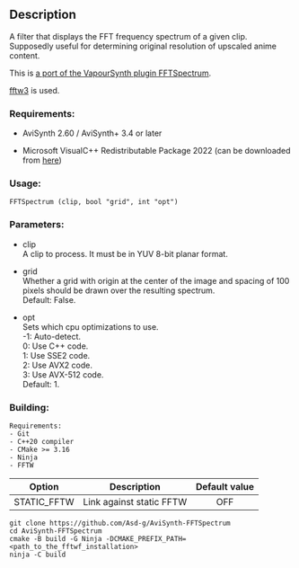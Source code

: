 ## Description

A filter that displays the FFT frequency spectrum of a given clip. Supposedly useful for determining original resolution of upscaled anime content.

This is [a port of the VapourSynth plugin FFTSpectrum](https://github.com/Beatrice-Raws/FFTSpectrum).

[fftw3](https://github.com/FFTW/fftw3) is used.

### Requirements:

- AviSynth 2.60 / AviSynth+ 3.4 or later

- Microsoft VisualC++ Redistributable Package 2022 (can be downloaded from [here](https://github.com/abbodi1406/vcredist/releases))

### Usage:

```
FFTSpectrum (clip, bool "grid", int "opt")
```

### Parameters:

- clip<br>
    A clip to process. It must be in YUV 8-bit planar format.

- grid<br>
    Whether a grid with origin at the center of the image and spacing of 100 pixels should be drawn over the resulting spectrum.<br>
    Default: False.

- opt<br>
    Sets which cpu optimizations to use.<br>
    -1: Auto-detect.<br>
    0: Use C++ code.<br>
    1: Use SSE2 code.<br>
    2: Use AVX2 code.<br>
    3: Use AVX-512 code.<br>
    Default: 1.

### Building:

```
Requirements:
- Git
- C++20 compiler
- CMake >= 3.16
- Ninja
- FFTW
```

|    Option   |        Description       | Default value |
|:-----------:|:------------------------:|:-------------:|
| STATIC_FFTW | Link against static FFTW |      OFF      |


```
git clone https://github.com/Asd-g/AviSynth-FFTSpectrum
cd AviSynth-FFTSpectrum
cmake -B build -G Ninja -DCMAKE_PREFIX_PATH=<path_to_the_fftwf_installation>
ninja -C build
```
